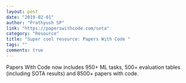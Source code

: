 ```yaml
---
layout: post
date: "2019-02-01"
author: "Prathyush SP"
link: "https://paperswithcode.com/sota"
category: "Resource"
title: "Super cool resource: Papers With Code "
tags: ""
comments: true
---
```

Papers With Code now includes 950+ ML tasks, 500+ evaluation tables (including SOTA results) and 8500+ papers with code.